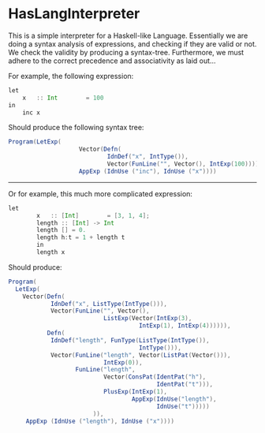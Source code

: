 # HasLangInterpreter

This is a simple interpreter for a Haskell-like Language. Essentially we are doing a syntax analysis of expressions, and checking if they are valid or not. We check the validity by producing a syntax-tree. Furthermore, we must adhere to the correct precedence and associativity as laid out...



For example, the following expression:

```scala
let
    x   :: Int        = 100
in
    inc x
```

Should produce the following syntax tree:

```scala
Program(LetExp(
                    Vector(Defn(
                            IdnDef("x", IntType()),
                            Vector(FunLine("", Vector(), IntExp(100))))),
                    AppExp (IdnUse ("inc"), IdnUse ("x"))))
```

_________________


Or for example, this much more complicated expression:

```scala
let
        x   :: [Int]        = [3, 1, 4];
        length :: [Int] -> Int
        length [] = 0.
        length h:t = 1 + length t
        in
        length x
```

Should produce:

```scala
Program(
  LetExp(
    Vector(Defn(
            IdnDef("x", ListType(IntType())),
            Vector(FunLine("", Vector(),
                           ListExp(Vector(IntExp(3),
                                     IntExp(1), IntExp(4)))))),
           Defn(
            IdnDef("length", FunType(ListType(IntType()),
                                     IntType())),
            Vector(FunLine("length", Vector(ListPat(Vector())),
                           IntExp(0)),
                   FunLine("length",
                           Vector(ConsPat(IdentPat("h"),
                                          IdentPat("t"))),
                           PlusExp(IntExp(1),
                                   AppExp(IdnUse("length"),
                                          IdnUse("t")))))
                        )),
     AppExp (IdnUse ("length"), IdnUse ("x"))))
```

